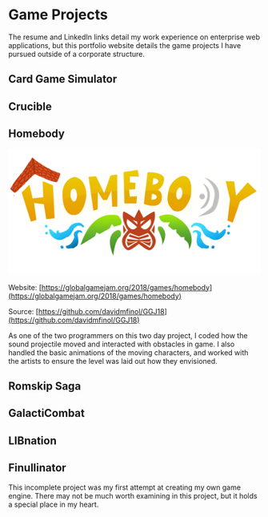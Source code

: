 # Game Projects
The resume and LinkedIn links detail my work experience on enterprise web applications, but this portfolio website details the game projects I have pursued outside of a corporate structure.

## Card Game Simulator

## Crucible

## Homebody
![Homebody](https://github.com/davidmfinol/GGJ18/blob/master/Assets/Textures/ui_titleCard7.png?raw=true) 

Website: [https://globalgamejam.org/2018/games/homebody](https://globalgamejam.org/2018/games/homebody) 

Source: [https://github.com/davidmfinol/GGJ18](https://github.com/davidmfinol/GGJ18) 

As one of the two programmers on this two day project, I coded how the sound projectile moved and interacted with obstacles in game. I also handled the basic animations of the moving characters, and worked with the artists to ensure the level was laid out how they envisioned.

## Romskip Saga

## GalactiCombat

## LIBnation

## Finullinator

This incomplete project was my first attempt at creating my own game engine. There may not be much worth examining in this project, but it holds a special place in my heart.
